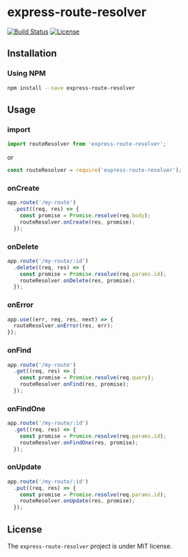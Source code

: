 # express-route-resolver
[![Build Status](https://travis-ci.org/thiagogarbazza/express-route-resolver.svg?branch=0.0.2)](https://travis-ci.org/thiagogarbazza/express-route-resolver)
[![License](http://img.shields.io/:license-mit-blue.svg)](https://github.com/thiagogarbazza/express-route-resolver/)

## Installation

### Using NPM

```sh
npm install --save express-route-resolver
```

## Usage

### import

```js
import routeResolver from 'express-route-resolver';
```

or

```js
const routeResolver = require('express-route-resolver');
```

### onCreate

```js
app.route('/my-route')
  .post((req, res) => {
    const promise = Promise.resolve(req.body);
    routeResolver.onCreate(res, promise);
  });
```

### onDelete

```js
app.route('/my-route/:id')
  .delete((req, res) => {
    const promise = Promise.resolve(req.params.id);
    routeResolver.onDelete(res, promise);
  });
```

### onError

```js
app.use((err, req, res, next) => {
  routeResolver.onError(res, err);
});
```

### onFind

```js
app.route('/my-route')
  .get((req, res) => {
    const promise = Promise.resolve(req.query);
    routeResolver.onFind(res, promise);
  });
```

### onFindOne

```js
app.route('/my-route/:id')
  .get((req, res) => {
    const promise = Promise.resolve(req.params.id);
    routeResolver.onFindOne(res, promise);
  });
```

### onUpdate

```js
app.route('/my-route/:id')
  .put((req, res) => {
    const promise = Promise.resolve(req.params.id);
    routeResolver.onUpdate(res, promise);
  });
```

## License

The `express-route-resolver` project is under MIT license.
